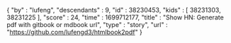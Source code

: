 {
  "by" : "lufeng",
  "descendants" : 9,
  "id" : 38230453,
  "kids" : [ 38231303, 38231225 ],
  "score" : 24,
  "time" : 1699712177,
  "title" : "Show HN: Generate pdf with gitbook or mdbook url",
  "type" : "story",
  "url" : "https://github.com/lufengd3/htmlbook2pdf"
}
